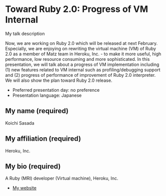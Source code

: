# Toward Ruby 2.0: Progress of VM Internal

My talk description

Now, we are working on Ruby 2.0 which will be released at next February. 
Especially, we are enjoying on rewriting the virtual machine (VM) of 
Ruby 2.0 as a member of Matz team in Heroku, Inc. - to make it more 
useful, high performance, low resource consuming and more sophisticated. 
In this presentation, we will talk about a progress of VM implementation 
including (1) new features related to VM internal such as 
profiling/debugging support and (2) progress of performance of 
improvement of Ruby 2.0 interpreter.  We will also show the plan toward 
Ruby 2.0 release.

- Preferred presentation day: no preference
- Presentation language: Japanese

## My name (required)
Koichi Sasada

## My affiliation (required)
Heroku, Inc.

## My bio (required)

A Ruby (MRI) developer (Virtual machine), Heroku, Inc.

- [My website](http://www.atdot.net/~ko1/)

